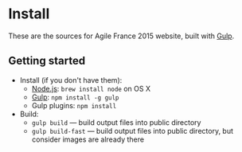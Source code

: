 # Install

These are the sources for Agile France 2015 website, built with [Gulp](http://gulpjs.com).

## Getting started
* Install (if you don't have them):
    * [Node.js](https://nodejs.org): `brew install node` on OS X
    * [Gulp](http://gulpjs.com/): `npm install -g gulp`
    * Gulp plugins: `npm install`
* Build:
    * `gulp build` — build output files into public directory
    * `gulp build-fast` — build output files into public directory, but consider images are already there
